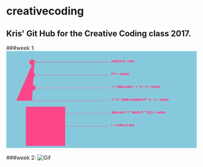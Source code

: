 # creativecoding
## Kris' Git Hub for the Creative Coding class 2017.

###week 1:
![Gif](/images/week01.gif)



###week 2: 
![Gif](https://media.giphy.com/media/3ov9k1jkNCQXnfavoQ/giphy.gif)
